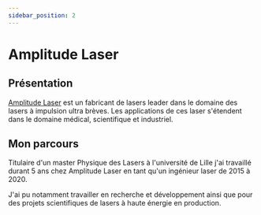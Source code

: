 ```yaml
---
sidebar_position: 2
---
```


# Amplitude Laser

## Présentation

[Amplitude Laser](https://amplitude-laser.com/fr/) est un fabricant de lasers leader dans le domaine des lasers à impulsion ultra brèves. Les applications de ces laser s'étendent dans le domaine médical, scientifique et industriel.

## Mon parcours

Titulaire d'un master Physique des Lasers à l'université de Lille j'ai travaillé durant 5 ans chez Amplitude Laser en tant qu'un ingénieur laser de 2015 à 2020.

J'ai pu notamment travailler en recherche et développement ainsi que pour des projets scientifiques de lasers à haute énergie en production.
